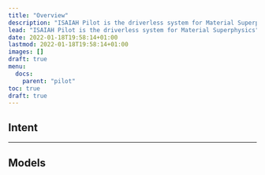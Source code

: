 ```yaml
---
title: "Overview"
description: "ISAIAH Pilot is the driverless system for Material Superphysics"
lead: "ISAIAH Pilot is the driverless system for Material Superphysics"
date: 2022-01-18T19:58:14+01:00
lastmod: 2022-01-18T19:58:14+01:00
images: []
draft: true
menu:
  docs:
    parent: "pilot"    
toc: true
draft: true
---
```



## Intent


---

## Models

